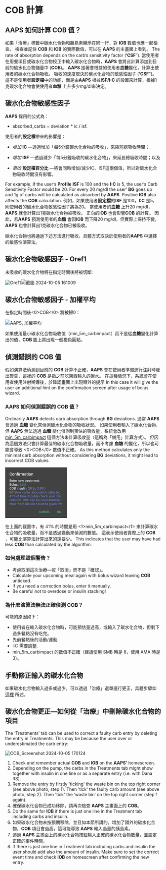 # COB 計算

## AAPS 如何計算 COB 值？

如果「治療」標籤中碳水化合物和胰島素顯示在同一行，對 **IOB** 數值也應一起檢查。 檢查並記住 **COB** 和 **IOB** 的實際數值，可以在 **AAPS** 的主畫面上看到。 The rate of absorption depends on the carb’s sensitivity factor (**’CSF**”). 當使用者在用餐項目或碳水化合物校正中輸入碳水化合物時，**AAPS** 會將此計算添加到目前的碳水化合物儲量中 (**COB**)。 **AAPS** 接著會根據的使用者**血糖**變化，計算出使用者的碳水化合物吸收。 吸收的速度取決於碳水化合物的敏感性因子 (**’CSF**”)。 這不是使用者**設定檔**中的功能，而是由**AAPS** 根據**ISF/I:C** 的設置來計算，根據1克碳水化合物會使使用者**血糖** 上升多少mg/dl來決定。

## 碳水化合物敏感性因子

**AAPS** 採用的公式為：

- absorbed_carbs = deviation \* ic / isf.

使用者的**設定檔**帶來的影響是：

- _增加_ **IC** —透過增加「每5分鐘碳水化合物的吸收」，來縮短總吸收時間；

- _增加_ **ISF** —透過減少「每5分鐘吸收的碳水化合物」，來延長總吸收時間；以及

- _更改_ **設定檔百分比** —將會同時增加/減少IC、ISF這兩個值，所以對碳水化合物吸收時間沒有影響。

For example, if the user’s  **Profile**  **ISF** is 100 and the **I:C** is 5, the user’s Carb Sensitivity Factor would be 20. For every 20 mg/dl the user’ **BG** goes up and 1g of carbs will be calculated as absorbed by **AAPS**. Positive **IOB** also affects the **COB** calculation. 例如，如果使用者**設定檔**的**ISF** 是100，**I:C** 是5，則使用者的碳水化合物敏感性因子將為20。 當使用者的**血糖** 上升20 mg/dl，**AAPS** 就會計算出1克碳水化合物被吸收。 正向的**IOB** 也會影響**COB** 的計算。 因此，若**AAPS** 預測使用者的**血糖** 會因**IOB** 而下降20 mg/dl，但實際上保持不變，**AAPS** 也會計算出1克碳水化合物已被吸收。

碳水化合物也將通過下述方法進行吸收，具體方式取決於使用者的**AAPS** 中選擇的敏感性演算法。

## 碳水化合物敏感因子 - Oref1

未吸收的碳水化合物將在指定時間後將被切斷:

![Oref1](../images/cob_oref0_orange_II.png)![截圖 2024-10-05 161009](https://github.com/user-attachments/assets/e4eb93b2-bc93-462d-b4d6-854bb9264953)

## 碳水化合物敏感因子 - 加權平均

在指定時間後<0>COB</0> 將被歸0：

![AAPS, 加權平均](../images/cob_aaps2_orange_II.png)

如果使用最小碳水化合物吸收值（min_5m_carbimpact）而不是從**血糖**變化計算出的值，**COB** 圖上將出現一個橙色圓點。

## 偵測錯誤的 COB 值

假如演算法偵測到目前的 **COB** 計算不正確，**AAPS**  會在使用者準備進行注射時發出警告，這裡的 **COB** 是指之前吃東西輸入的碳水。 在這種情況下，系統會在使用者使用注射嚮導後，於確認畫面上出現額外的提示 In this case it will give the user an additional hint on the confirmation screen after usage of bolus wizard.

### AAPS 如何偵測錯誤的 COB 值？

Ordinarily **AAPS** detects carb absorption through **BG** deviations. 通常 **AAPS** 會透過 **血糖** 變化來偵測碳水化合物的吸收狀況。 如果使用者輸入了碳水化合物，但 **AAPS** 無法透過 **血糖** 變化偵測到預估的吸收量，系統會改用 [min_5m_carbimpact](../Configuration/Config-Builder.md?highlight=min_5m_carbimpact#absorption-settings) 這個方法來計算吸收量（這稱為「備用」計算方式）。 但因為這個方法只會計算最低的碳水化合物吸收量，而不考慮 **血糖** 的變化，所以也可能會導致 <0>COB</0> 數值不正確。 As this method calculates only the minimal carb absorption without considering **BG** deviations, it might lead to incorrect COB values.

![錯誤 COB 值的提示](../images/Calculator_SlowCarbAbsorption.png)

在上面的截圖中，有 41% 的時間是用 <1>min_5m_carbimpact</1> 來計算碳水化合物的吸收量，而不是透過變動來偵測的數值。 這表示使用者實際上的 **COB** ，可能比演算法計算出來的還要少。 This indicates that the user may have had less **COB** than calculated by the algorithm.

### 如何處理這個警告？

- 考慮取消這次治療—按「取消」而不是「確認」。
- Calculate your upcoming meal again with bolus wizard leaving **COB** unticked.
- If you need a correction bolus, enter it manually.
- Be careful not to overdose or insulin stacking!

### 為什麼演算法無法正確偵測 COB？

可能的原因如下：

- 使用者在輸入碳水化合物時，可能預估量過高，或輸入了碳水化合物，但剩下過多餐點沒有吃完。
- 先前餐點後的活動/運動.
- I:C 需要調整.
- min_5m_carbimpact 的數值不正確（建議使用 SMB 時是 8，使用 AMA 時是3）。

## 手動修正輸入的碳水化合物

如果碳水化合物輸入過多或過少，可以透過「治療」選單進行更正，具體步驟如 [這裡](Screenshots-carb-correction) 所述。

## 碳水化合物更正—如何從「治療」中刪除碳水化合物的項目

The ‘Treatments’ tab can be used to correct a faulty carb entry by deleting the entry in Treatments. This may be because the user over or underestimated the carb entry:

![COB\_Screenshot 2024-10-05 170124](https://github.com/user-attachments/assets/e123d85d-907e-4545-bf1b-09fee4d42555)

1. Check and remember actual **COB** and **IOB** on the **AAPS'** homescreen.
2. Depending on the pump, the carbs in the Treatments tab might show together with insulin in one line or as a separate entry (i.e. with Dana RS).
3. Remove the entry by firstly 'ticking' the waste bin on the top right corner (see above photo, step 1). Then 'tick' the faulty carb amount (see above photo, step 2). Then 'tick' the ‘waste bin’ on the top right corner (step 1 again).
4. 確保碳水化合物已成功移除，請再次檢查 **AAPS** 主畫面上的 **COB**。
5. Do the same for **IOB** if there is just one line in the Treatment tab including carbs and insulin.
6. 如果碳水化合物未按預期移除，並且如本節所講的，增加了額外的碳水化合物，**COB** 項目會過高，這可能導致 **AAPS** 輸入過量的胰島素。
7. 透過 **AAPS** 主畫面上的碳水化合物按鈕輸入正確的碳水化合物數量，並設定正確的事件時間。
8. If there is just one line in Treatment tab including carbs and insulin the user should add also the amount of insulin. Make sure to set the correct event time and check **IOB** on homescreen after confirming the new entry.
